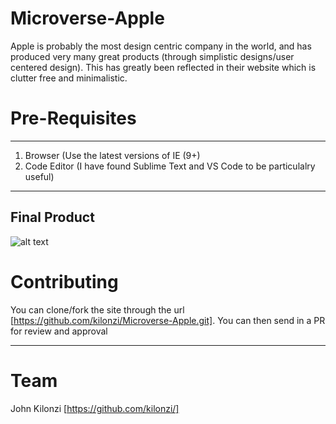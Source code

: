 # Microverse-Apple
Apple is probably the most design centric company in the world, and has produced very many great products (through simplistic designs/user centered design). This has greatly been reflected in their website which is clutter free and minimalistic.

# Pre-Requisites
***

1. Browser (Use the latest versions of IE (9+)
2. Code Editor (I have found Sublime Text and VS Code to be particulalry useful)
***
## Final Product
![alt text](https://user-images.githubusercontent.com/9586665/63985721-82a3d600-cad9-11e9-984e-0f3ecd22117e.png)

# Contributing
You can clone/fork the site through the url [https://github.com/kilonzi/Microverse-Apple.git]. You can then send in a PR for review and approval
***
# Team
John Kilonzi [https://github.com/kilonzi/]
